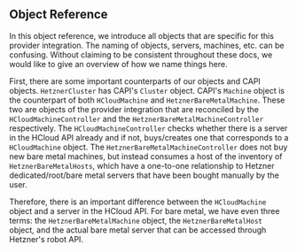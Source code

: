 ## Object Reference

In this object reference, we introduce all objects that are specific for this provider integration. The naming of objects, servers, machines, etc. can be confusing. Without claiming to be consistent throughout these docs, we would like to give an overview of how we name things here.

First, there are some important counterparts of our objects and CAPI objects. `HetznerCluster` has CAPI's `Cluster` object. CAPI's `Machine` object is the counterpart of both `HCloudMachine` and `HetznerBareMetalMachine`. These two are objects of the provider integration that are reconciled by the `HCloudMachineController` and the `HetznerBareMetalMachineController` respectively. The `HCloudMachineController` checks whether there is a server in the HCloud API already and if not, buys/creates one that corresponds to a `HCloudMachine` object. The `HetznerBareMetalMachineController` does not buy new bare metal machines, but instead consumes a host of the inventory of `HetznerBareMetalHosts`, which have a one-to-one relationship to Hetzner dedicated/root/bare metal servers that have been bought manually by the user.

Therefore, there is an important difference between the `HCloudMachine` object and a server in the HCloud API. For bare metal, we have even three terms: the `HetznerBareMetalMachine` object, the `HetznerBareMetalHost` object, and the actual bare metal server that can be accessed through Hetzner's robot API.
